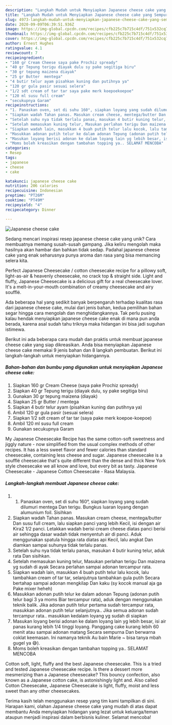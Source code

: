 ```yaml
---
description: "Langkah Mudah untuk Menyiapkan Japanese cheese cake yang Sempurna"
title: "Langkah Mudah untuk Menyiapkan Japanese cheese cake yang Sempurna"
slug: 4973-langkah-mudah-untuk-menyiapkan-japanese-cheese-cake-yang-sempurna
date: 2020-09-09T06:39:51.936Z
image: https://img-global.cpcdn.com/recipes/cfb225c7b715c4df/751x532cq70/japanese-cheese-cake-foto-resep-utama.jpg
thumbnail: https://img-global.cpcdn.com/recipes/cfb225c7b715c4df/751x532cq70/japanese-cheese-cake-foto-resep-utama.jpg
cover: https://img-global.cpcdn.com/recipes/cfb225c7b715c4df/751x532cq70/japanese-cheese-cake-foto-resep-utama.jpg
author: Ernest Hughes
ratingvalue: 4.1
reviewcount: 7
recipeingredient:
- "160 gr Cream Cheese saya pake Prochiz spready"
- "40 gr Tepung terigu diayak dulu sy pake segitiga biru"
- "30 gr tepung maizena diayak"
- "25 gr Butter  mentega"
- "4 butir telur ayam pisahkan kuning dan putihnya ya"
- "120 gr gula pasir sesuai selera"
- "1/2 sdt cream of tar tar saya pake merk koepoekoepoe"
- "120 ml susu full cream"
- "secukupnya Garam"
recipeinstructions:
- "1. Panaskan oven, set di suhu 160°, siapkan loyang yang sudah dilumuri mentega Dan terigu. Bungkus luaran loyang dengan alumunium foil. Sisihkan"
- "Siapkan wadah Tahan panas. Masukan cream cheese, mentega/butter Dan susu full cream, lalu siapkan panci yang lebih Kecil, isi dengan air Kira2 1/2 panci. Letakkan wadah berisi cream cheese diatas panci berisi air sehingga dasar wadah tidak menyentuh air di panci. Aduk menggunakan spatula hingga rata diatas api Kecil, lalu angkat Dan diamkan sampai suhunya tidak terlalu panas."
- "Setelah suhu nya tidak terlalu panas, masukan 4 butir kuning telur, aduk rata Dan sisihkan."
- "Setelah memasukan kuning telur, Masukan perlahan terigu Dan maizena yg sudah di ayak Secara perlahan sampai adonan tercampur rata."
- "Siapkan wadah lain, masukkan 4 buah putih telur lalu kocok, lalu tambahkan cream of tar tar, selanjutnya tambahkan gula putih Secara bertahap sampai adonan mengkilap Dan kaku (sy kocok manual aja ga Pake mixer heheh)"
- "Masukkan adonan putih telur ke dalam adonan Tepung (adonan putih telur bagi 3 ya moms Biar tercampur rata), aduk dengan menggunakan teknik balik. Jika adonan putih telur pertama sudah tercampur rata, masukkan adonan putih telur selanjutnya.. Jika semua adonan sudah tercampur rata.. masukkan kedalam loyang yg sudah di siapkan"
- "Masukan loyang berisi adonan ke dalam loyang lain yg lebih besar, isi air panas kurang lebih 1/4 tinggi loyang. Panggang cake kurang lebih 60 menit atau sampai adonan matang Secara sempurna Dan berwarna coklat keemasan. Ini namanya teknik Au bain Marie ~ bisa tanya mbah gugel ya 😅)."
- "Moms boleh kreasikan dengan tambahan topping ya.. SELAMAT MENCOBA"
categories:
- Resep
tags:
- japanese
- cheese
- cake

katakunci: japanese cheese cake 
nutrition: 206 calories
recipecuisine: Indonesian
preptime: "PT26M"
cooktime: "PT49M"
recipeyield: "4"
recipecategory: Dinner

---
```



![Japanese cheese cake](https://img-global.cpcdn.com/recipes/cfb225c7b715c4df/751x532cq70/japanese-cheese-cake-foto-resep-utama.jpg)

Sedang mencari inspirasi resep japanese cheese cake yang unik? Cara membuatnya memang susah-susah gampang. Jika keliru mengolah maka hasilnya akan hambar dan bahkan tidak sedap. Padahal japanese cheese cake yang enak seharusnya punya aroma dan rasa yang bisa memancing selera kita.

Perfect Japanese Cheesecake / cotton cheesecake recipe for a pillowy soft, light-as-air &amp; heavenly cheesecake, no crack top &amp; straight side. Light and fluffy, Japanese Cheesecake is a delicious gift for a real cheesecake lover. It&#39;s a melt-in-your-mouth combination of creamy cheesecake and airy soufflé.

Ada beberapa hal yang sedikit banyak berpengaruh terhadap kualitas rasa dari japanese cheese cake, mulai dari jenis bahan, kedua pemilihan bahan segar hingga cara mengolah dan menghidangkannya. Tak perlu pusing kalau hendak menyiapkan japanese cheese cake enak di mana pun anda berada, karena asal sudah tahu triknya maka hidangan ini bisa jadi suguhan istimewa.


Berikut ini ada beberapa cara mudah dan praktis untuk membuat japanese cheese cake yang siap dikreasikan. Anda bisa menyiapkan Japanese cheese cake memakai 9 jenis bahan dan 8 langkah pembuatan. Berikut ini langkah-langkah untuk menyiapkan hidangannya.

<!--inarticleads1-->

##### Bahan-bahan dan bumbu yang digunakan untuk menyiapkan Japanese cheese cake:

1. Siapkan 160 gr Cream Cheese (saya pake Prochiz spready)
1. Siapkan 40 gr Tepung terigu (diayak dulu, sy pake segitiga biru)
1. Gunakan 30 gr tepung maizena (diayak)
1. Siapkan 25 gr Butter / mentega
1. Siapkan 4 butir telur ayam (pisahkan kuning dan putihnya ya)
1. Ambil 120 gr gula pasir (sesuai selera)
1. Siapkan 1/2 sdt cream of tar tar (saya pake merk koepoe-koepoe)
1. Ambil 120 ml susu full cream
1. Gunakan secukupnya Garam


My Japanese Cheesecake Recipe has the same cotton-soft sweetness and jiggly nature - now simplified from the usual complex methods of other recipes. It has a less sweet flavor and fewer calories than standard cheesecake, containing less cheese and sugar. Japanese cheesecake is a soufflé cheesecake that&#39;s quite different than the dense and thick New York style cheesecake we all know and love, but every bit as tasty. Japanese Cheesecake - Japanese Cotton Cheesecake - Rasa Malaysia. 

<!--inarticleads2-->

##### Langkah-langkah membuat Japanese cheese cake:

1. 1. Panaskan oven, set di suhu 160°, siapkan loyang yang sudah dilumuri mentega Dan terigu. Bungkus luaran loyang dengan alumunium foil. Sisihkan
1. Siapkan wadah Tahan panas. Masukan cream cheese, mentega/butter Dan susu full cream, lalu siapkan panci yang lebih Kecil, isi dengan air Kira2 1/2 panci. Letakkan wadah berisi cream cheese diatas panci berisi air sehingga dasar wadah tidak menyentuh air di panci. Aduk menggunakan spatula hingga rata diatas api Kecil, lalu angkat Dan diamkan sampai suhunya tidak terlalu panas.
1. Setelah suhu nya tidak terlalu panas, masukan 4 butir kuning telur, aduk rata Dan sisihkan.
1. Setelah memasukan kuning telur, Masukan perlahan terigu Dan maizena yg sudah di ayak Secara perlahan sampai adonan tercampur rata.
1. Siapkan wadah lain, masukkan 4 buah putih telur lalu kocok, lalu tambahkan cream of tar tar, selanjutnya tambahkan gula putih Secara bertahap sampai adonan mengkilap Dan kaku (sy kocok manual aja ga Pake mixer heheh)
1. Masukkan adonan putih telur ke dalam adonan Tepung (adonan putih telur bagi 3 ya moms Biar tercampur rata), aduk dengan menggunakan teknik balik. Jika adonan putih telur pertama sudah tercampur rata, masukkan adonan putih telur selanjutnya.. Jika semua adonan sudah tercampur rata.. masukkan kedalam loyang yg sudah di siapkan
1. Masukan loyang berisi adonan ke dalam loyang lain yg lebih besar, isi air panas kurang lebih 1/4 tinggi loyang. Panggang cake kurang lebih 60 menit atau sampai adonan matang Secara sempurna Dan berwarna coklat keemasan. Ini namanya teknik Au bain Marie ~ bisa tanya mbah gugel ya 😅).
1. Moms boleh kreasikan dengan tambahan topping ya.. SELAMAT MENCOBA


Cotton soft, light, fluffy and the best Japanese cheesecake. This is a tried and tested Japanese cheesecake recipe. Is there a dessert more mesmerizing than a Japanese cheesecake? This bouncy confection, also known as a Japanese cotton cake, is astonishingly light and. Also called Cotton Cheesecake, Japanese Cheesecake is light, fluffy, moist and less sweet than any other cheesecakes. 

Terima kasih telah menggunakan resep yang tim kami tampilkan di sini. Harapan kami, olahan Japanese cheese cake yang mudah di atas dapat membantu Anda menyiapkan hidangan yang lezat untuk keluarga/teman ataupun menjadi inspirasi dalam berbisnis kuliner. Selamat mencoba!
